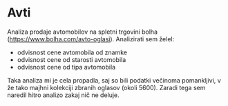 # Avti
Analiza prodaje avtomobilov na spletni trgovini bolha
(https://www.bolha.com/avto-oglasi). Analizirati sem želel:
* odvisnost cene avtomobila od znamke
* odvisnost cene od starosti avtomobila
* odvisnost cene od tipa avtomobila

Taka analiza mi je cela propadla, saj so bili podatki večinoma pomankljivi, v že tako majhni kolekciji zbranih oglasov (okoli 5600). Zaradi tega sem naredil hitro analizo zakaj nič ne deluje.






